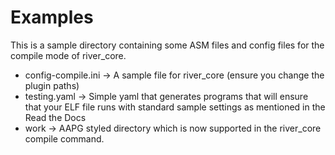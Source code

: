 # Examples

This is a sample directory containing some ASM files and config files for the compile mode of river\_core.

- config-compile.ini -> A sample file for river\_core (ensure you change the plugin paths)
- testing.yaml -> Simple yaml that generates programs that will ensure that your ELF file runs with standard sample settings as mentioned in the Read the Docs
- work -> AAPG styled directory which is now supported in the river\_core compile command.
